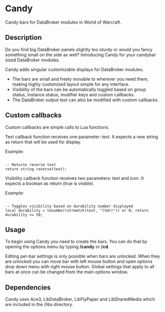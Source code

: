 # Candy
Candy bars for DataBroker modules in World of Warcraft.

## Description
Do you find big DataBroker panels slightly too sturdy or would you fancy something small on the side as well? Introducing Candy for your candybar sized DataBroker modules.

Candy adds singular customizable displays for DataBroker modules.

* The bars are small and freely movable to wherever you need them, making highly customized layout simple for any interface.
* Visibility of the bars can be automatically toggled based on group status, instance status, modifier keys and custom callbacks.
* The DataBroker output text can also be modified with custom callbacks.

## Custom callbacks

Custom callbacks are simple calls to Lua functions.

Text callback function receives one parameter: text. It expects a new string as return that will be used for display.

Example:

<code lua>
-- Returns reverse text  
return string.reverse(text);
</code>

Visibility callback function receives two parameters: text and icon. It expects a boolean as return (true is visible).

Example:

<code lua>
-- Toggles visibility based on durability number displayed  
local durability = tonumber(strmatch(text, "(%d+)")) or 0; return durability <= 50;
</code>

## Usage

To begin using Candy you need to create the bars. You can do that by opening the options menu by typing **/candy** or **/cd**.

Editing per-bar settings is only possible when bars are unlocked. When they are unlocked you can move bar with left mouse button and open options drop down menu with right mouse button. Global settings that apply to all bars at once can be changed from the main options window.

## Dependencies
Candy uses Ace3, LibDataBroker, LibFlyPaper and LibSharedMedia which are included in the /libs directory.

